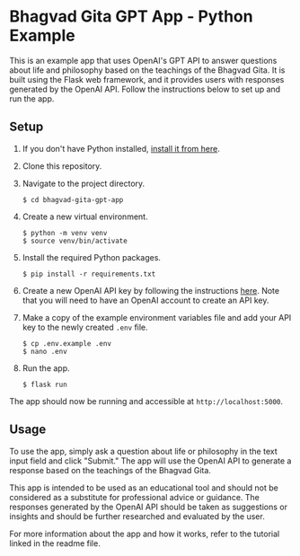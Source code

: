 # Bhagvad Gita GPT App - Python Example

This is an example app that uses OpenAI's GPT API to answer questions about life and philosophy based on the teachings of the Bhagvad Gita. It is built using the Flask web framework, and it provides users with responses generated by the OpenAI API. Follow the instructions below to set up and run the app.

## Setup

1.  If you don't have Python installed,  [install it from here](https://www.python.org/downloads/).
2.  Clone this repository.
3.  Navigate to the project directory.
    
    ```
    $ cd bhagvad-gita-gpt-app
    ```
    
4.  Create a new virtual environment.
    
    ```
    $ python -m venv venv
    $ source venv/bin/activate
    ```
    
5.  Install the required Python packages.
    
    ```
    $ pip install -r requirements.txt
    ```
    
6.  Create a new OpenAI API key by following the instructions  [here](https://platform.openai.com/docs/quickstart). Note that you will need to have an OpenAI account to create an API key.
7.  Make a copy of the example environment variables file and add your API key to the newly created  `.env`  file.
    
    ```
    $ cp .env.example .env
    $ nano .env
    ```
    
8.  Run the app.
    
    ```
    $ flask run
    ```
    

The app should now be running and accessible at  `http://localhost:5000`.

## Usage

To use the app, simply ask a question about life or philosophy in the text input field and click "Submit." The app will use the OpenAI API to generate a response based on the teachings of the Bhagvad Gita.

This app is intended to be used as an educational tool and should not be considered as a substitute for professional advice or guidance. The responses generated by the OpenAI API should be taken as suggestions or insights and should be further researched and evaluated by the user.

For more information about the app and how it works, refer to the tutorial linked in the readme file.
